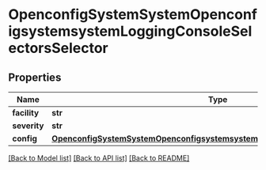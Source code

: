 # OpenconfigSystemSystemOpenconfigsystemsystemLoggingConsoleSelectorsSelector

## Properties
Name | Type | Description | Notes
------------ | ------------- | ------------- | -------------
**facility** | **str** |  | 
**severity** | **str** |  | 
**config** | [**OpenconfigSystemSystemOpenconfigsystemsystemLoggingConsoleSelectorsConfig**](OpenconfigSystemSystemOpenconfigsystemsystemLoggingConsoleSelectorsConfig.md) |  | [optional] 

[[Back to Model list]](../README.md#documentation-for-models) [[Back to API list]](../README.md#documentation-for-api-endpoints) [[Back to README]](../README.md)


